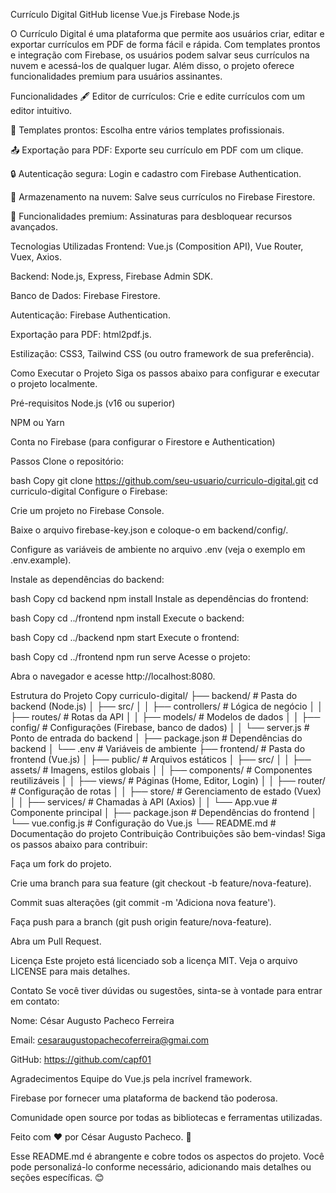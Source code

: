 Currículo Digital
GitHub license
Vue.js
Firebase
Node.js

O Currículo Digital é uma plataforma que permite aos usuários criar, editar e exportar currículos em PDF de forma fácil e rápida. Com templates prontos e integração com Firebase, os usuários podem salvar seus currículos na nuvem e acessá-los de qualquer lugar. Além disso, o projeto oferece funcionalidades premium para usuários assinantes.

Funcionalidades
🖋️ Editor de currículos: Crie e edite currículos com um editor intuitivo.

📄 Templates prontos: Escolha entre vários templates profissionais.

📤 Exportação para PDF: Exporte seu currículo em PDF com um clique.

🔒 Autenticação segura: Login e cadastro com Firebase Authentication.

💾 Armazenamento na nuvem: Salve seus currículos no Firebase Firestore.

💎 Funcionalidades premium: Assinaturas para desbloquear recursos avançados.

Tecnologias Utilizadas
Frontend: Vue.js (Composition API), Vue Router, Vuex, Axios.

Backend: Node.js, Express, Firebase Admin SDK.

Banco de Dados: Firebase Firestore.

Autenticação: Firebase Authentication.

Exportação para PDF: html2pdf.js.

Estilização: CSS3, Tailwind CSS (ou outro framework de sua preferência).

Como Executar o Projeto
Siga os passos abaixo para configurar e executar o projeto localmente.

Pré-requisitos
Node.js (v16 ou superior)

NPM ou Yarn

Conta no Firebase (para configurar o Firestore e Authentication)

Passos
Clone o repositório:

bash
Copy
git clone https://github.com/seu-usuario/curriculo-digital.git
cd curriculo-digital
Configure o Firebase:

Crie um projeto no Firebase Console.

Baixe o arquivo firebase-key.json e coloque-o em backend/config/.

Configure as variáveis de ambiente no arquivo .env (veja o exemplo em .env.example).

Instale as dependências do backend:

bash
Copy
cd backend
npm install
Instale as dependências do frontend:

bash
Copy
cd ../frontend
npm install
Execute o backend:

bash
Copy
cd ../backend
npm start
Execute o frontend:

bash
Copy
cd ../frontend
npm run serve
Acesse o projeto:

Abra o navegador e acesse http://localhost:8080.

Estrutura do Projeto
Copy
curriculo-digital/
├── backend/               # Pasta do backend (Node.js)
│   ├── src/
│   │   ├── controllers/   # Lógica de negócio
│   │   ├── routes/        # Rotas da API
│   │   ├── models/        # Modelos de dados
│   │   ├── config/        # Configurações (Firebase, banco de dados)
│   │   └── server.js      # Ponto de entrada do backend
│   ├── package.json       # Dependências do backend
│   └── .env               # Variáveis de ambiente
├── frontend/              # Pasta do frontend (Vue.js)
│   ├── public/            # Arquivos estáticos
│   ├── src/
│   │   ├── assets/        # Imagens, estilos globais
│   │   ├── components/    # Componentes reutilizáveis
│   │   ├── views/         # Páginas (Home, Editor, Login)
│   │   ├── router/        # Configuração de rotas
│   │   ├── store/         # Gerenciamento de estado (Vuex)
│   │   ├── services/      # Chamadas à API (Axios)
│   │   └── App.vue        # Componente principal
│   ├── package.json       # Dependências do frontend
│   └── vue.config.js      # Configuração do Vue.js
└── README.md              # Documentação do projeto
Contribuição
Contribuições são bem-vindas! Siga os passos abaixo para contribuir:

Faça um fork do projeto.

Crie uma branch para sua feature (git checkout -b feature/nova-feature).

Commit suas alterações (git commit -m 'Adiciona nova feature').

Faça push para a branch (git push origin feature/nova-feature).

Abra um Pull Request.

Licença
Este projeto está licenciado sob a licença MIT. Veja o arquivo LICENSE para mais detalhes.

Contato
Se você tiver dúvidas ou sugestões, sinta-se à vontade para entrar em contato:

Nome: César Augusto Pacheco Ferreira

Email: cesaraugustopachecoferreira@gmai.com

GitHub: https://github.com/capf01

Agradecimentos
Equipe do Vue.js pela incrível framework.

Firebase por fornecer uma plataforma de backend tão poderosa.

Comunidade open source por todas as bibliotecas e ferramentas utilizadas.

Feito com ❤️ por César Augusto Pacheco. 🚀

Esse README.md é abrangente e cobre todos os aspectos do projeto. Você pode personalizá-lo conforme necessário, adicionando mais detalhes ou seções específicas. 😊
